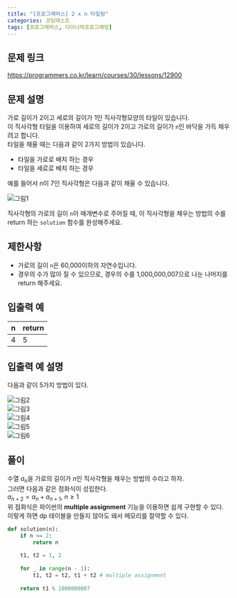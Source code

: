 ```yaml
---
title: "[프로그래머스] 2 x n 타일링"
categories: 코딩테스트
tags: [프로그래머스, 다이나믹프로그래밍]
---
```


## 문제 링크

<https://programmers.co.kr/learn/courses/30/lessons/12900>

## 문제 설명

가로 길이가 2이고 세로의 길이가 1인 직사각형모양의 타일이 있습니다.  
이 직사각형 타일을 이용하여 세로의 길이가 2이고 가로의 길이가 `n`인 바닥을 가득 채우려고 합니다.  
타일을 채울 때는 다음과 같이 2가지 방법이 있습니다.  

- 타일을 가로로 배치 하는 경우
- 타일을 세로로 배치 하는 경우

예를 들어서 n이 7인 직사각형은 다음과 같이 채울 수 있습니다.  

![그림1](https://i.imgur.com/29ANX0f.png)  

직사각형의 가로의 길이 `n`이 매개변수로 주어질 때, 이 직사각형을 채우는 방법의 수를 return 하는 `solution` 함수를 완성해주세요.

## 제한사항

- 가로의 길이 `n`은 60,000이하의 자연수입니다.
- 경우의 수가 많아 질 수 있으므로, 경우의 수를 1,000,000,007으로 나눈 나머지를 return 해주세요.

## 입출력 예

|n|return|
|-|------|
|4|5|

## 입출력 예 설명

다음과 같이 5가지 방법이 있다.  

![그림2](https://i.imgur.com/keiKrD3.png)  
![그림3](https://i.imgur.com/O9GdTE0.png)  
![그림4](https://i.imgur.com/IZBmc6M.png)  
![그림5](https://i.imgur.com/29LWVzK.png)  
![그림6](https://i.imgur.com/z64JbNf.png)

## 풀이

수열 $a_n$을 가로의 길이가 $n$인 직사각형을 채우는 방법의 수라고 하자.  
그러면 다음과 같은 점화식이 성립한다.  
$a_{n+2} = a_n + a_{n+1}, \ n \geq 1$  
위 점화식은 파이썬의 **multiple assignment** 기능을 이용하면 쉽게 구현할 수 있다.  
이렇게 하면 dp 테이블을 만들지 않아도 돼서 메모리를 절약할 수 있다.

```python
def solution(n):
    if n <= 2:
        return n
    
    t1, t2 = 1, 2
    
    for _ in range(n - 1):
        t1, t2 = t2, t1 + t2 # multiple assignment
    
    return t1 % 1000000007
```